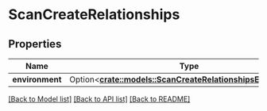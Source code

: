 # ScanCreateRelationships

## Properties

Name | Type | Description | Notes
------------ | ------------- | ------------- | -------------
**environment** | Option<[**crate::models::ScanCreateRelationshipsEnvironment**](ScanCreateRelationships_environment.md)> |  | [optional]

[[Back to Model list]](../README.md#documentation-for-models) [[Back to API list]](../README.md#documentation-for-api-endpoints) [[Back to README]](../README.md)


